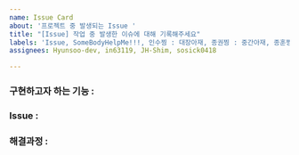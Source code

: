 ```yaml
---
name: Issue Card
about: '프로젝트 중 발생되는 Issue '
title: "[Issue] 작업 중 발생한 이슈에 대해 기록해주세요"
labels: 'Issue, SomeBodyHelpMe!!!, 인수찡 : 대장아재, 종권찡 : 중간아재, 종훈찡 : 둘째아재, 현수찡 : 새끼아재'
assignees: Hyunsoo-dev, in63119, JH-Shim, sosick0418

---
```


### 구현하고자 하는 기능 :


### Issue :


### 해결과정 :
